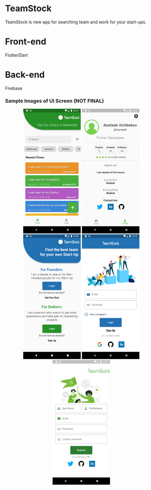 # TeamStock

TeamStock is new app for searching team and work for your start-ups.

# Front-end
Flutter/Dart

# Back-end
Firebase

### Sample Images of UI Screen (NOT FINAL)
<p float="left" align="middle">
<img src="templateimages/sc_1.png" width="190" height="410">
<img src="templateimages/sc_2.png" width="190" height="410">
<img src="templateimages/sc_3.png" width="190" height="410">
<img src="templateimages/sc_4.png" width="190" height="410">
<img src="templateimages/sc_5.png" width="190" height="410">
</p>
